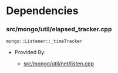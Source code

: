 
# Dependencies

### src/mongo/util/elapsed\_tracker.cpp

<div></div>

    mongo::Listener::_timeTracker

- Provided By:

    - [src/mongo/util/net/listen.cpp](../../../network\_core)
